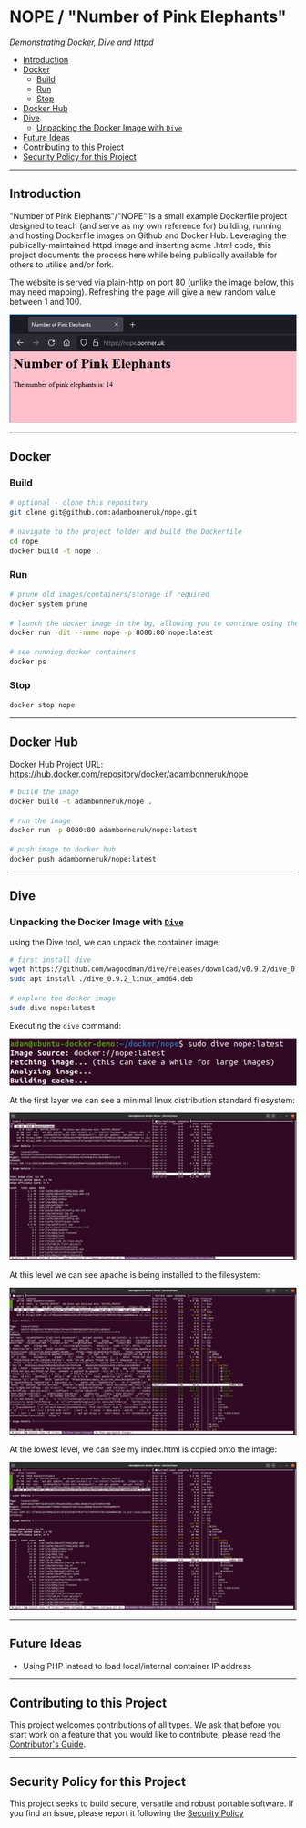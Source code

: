 # NOPE / "Number of Pink Elephants"
_Demonstrating Docker, Dive and httpd_

- [Introduction](#introduction)
- [Docker](#docker)
	- [Build](#build)
	- [Run](#run)
	- [Stop](#stop)
- [Docker Hub](#docker-hub)
- [Dive](#dive)
	- [Unpacking the Docker Image with ```Dive```](#unpacking-the-docker-image-with-dive)
- [Future Ideas](#future-ideas)
- [Contributing to this Project](#contributing-to-this-project)
- [Security Policy for this Project](#security-policy-for-this-project)

---
## Introduction
"Number of Pink Elephants"/"NOPE" is a small example Dockerfile project designed to teach (and serve as my own reference for) building, running and hosting Dockerfile images on Github and Docker Hub. Leveraging the publically-maintained httpd image and inserting some .html code, this project documents the process here while being publically available for others to utilise and/or fork.

The website is served via plain-http on port 80 (unlike the image below, this may need mapping). Refreshing the page will give a new random value between 1 and 100.

![](.screenshot/number-of-pink-elephants.png)

---
## Docker
### Build
```bash
# optional - clone this repository
git clone git@github.com:adambonneruk/nope.git

# navigate to the project folder and build the Dockerfile
cd nope
docker build -t nope .
```

### Run
```bash
# prune old images/containers/storage if required
docker system prune

# launch the docker image in the bg, allowing you to continue using the shell
docker run -dit --name nope -p 8080:80 nope:latest

# see running docker containers
docker ps
```

### Stop
```bash
docker stop nope
```

---
## Docker Hub

Docker Hub Project URL: https://hub.docker.com/repository/docker/adambonneruk/nope

```bash
# build the image
docker build -t adambonneruk/nope .

# run the image
docker run -p 8080:80 adambonneruk/nope:latest

# push image to docker hub
docker push adambonneruk/nope:latest
```

---
## Dive
### Unpacking the Docker Image with [```Dive```](https://github.com/wagoodman/dive)
using the Dive tool, we can unpack the container image:

```bash
# first install dive
wget https://github.com/wagoodman/dive/releases/download/v0.9.2/dive_0.9.2_linux_amd64.deb
sudo apt install ./dive_0.9.2_linux_amd64.deb

# explore the docker image
sudo dive nope:latest
```
Executing the ```dive``` command:

![](.screenshot/dive-command.png)

At the first layer we can see a minimal linux distribution standard filesystem:

![](.screenshot/dive-layers-1.png)

At this level we can see apache is being installed to the filesystem:

![](.screenshot/dive-layers-2.png)

At the lowest level, we can see my index.html is copied onto the image:

![](.screenshot/dive-layers-3.png)

---
## Future Ideas
- Using PHP instead to load local/internal container IP address

---
## Contributing to this Project
This project welcomes contributions of all types. We ask that before you start work on a feature that you would like to contribute, please read the [Contributor's Guide](.github/CONTRIBUTING.md).

---
## Security Policy for this Project
This project seeks to build secure, versatile and robust portable software. If you find an issue, please report it following the [Security Policy](.github/SECURITY.md)